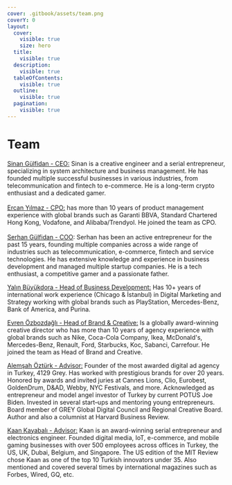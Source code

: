 ```yaml
---
cover: .gitbook/assets/team.png
coverY: 0
layout:
  cover:
    visible: true
    size: hero
  title:
    visible: true
  description:
    visible: true
  tableOfContents:
    visible: true
  outline:
    visible: true
  pagination:
    visible: true
---
```


# Team

[Sinan Gülfidan - CEO:](https://www.linkedin.com/in/sinangulfidan/) Sinan is a creative engineer and a serial entrepreneur, specializing in system architecture and business management. He has founded multiple successful businesses in various industries, from telecommunication and fintech to e-commerce. He is a long-term crypto enthusiast and a dedicated gamer. \
\
[Ercan Yılmaz - CPO:](https://www.linkedin.com/in/ercan-yilmazz/) has more than 10 years of product management experience with global brands such as Garanti BBVA, Standard Chartered Hong Kong, Vodafone, and Alibaba/Trendyol. He joined the team as CPO.\
\
[Serhan Gülfidan - COO](https://www.linkedin.com/in/serhan-g%C3%BClfidan-770a04b8/): Serhan has been an active entrepreneur for the past 15 years, founding multiple companies across a wide range of industries such as telecommunication, e-commerce, fintech and service technologies. He has extensive knowledge and experience in business development and managed multiple startup companies. He is a tech enthusiast, a competitive gamer and a passionate father.

[Yalın Büyükdora - Head of Business Development:](https://www.linkedin.com/in/yalinbuyukdora/) Has 10+ years of international work experience (Chicago & İstanbul) in Digital Marketing and Strategy working with global brands such as PlayStation, Mercedes-Benz, Bank of America, and Purina.

[Evren Özbozdağlı - Head of Brand & Creative:](https://www.linkedin.com/in/evrenoz/) Is a globally award-winning creative director who has more than 10 years of agency experience with global brands such as Nike, Coca-Cola Company, Ikea, McDonald's, Mercedes-Benz, Renault, Ford, Starbucks, Koc, Sabanci, Carrefour. He joined the team as Head of Brand and Creative.&#x20;

[Alemşah Öztürk - Advisor:](https://www.linkedin.com/in/alemsah/)&#x20;Founder of the most awarded digital ad agency in Turkey, 4129 Grey. Has worked with prestigious brands for over 20 years. Honored by awards and invited juries at Cannes Lions, Clio, Eurobest, GoldenDrum, D\&AD, Webby, NYC Festivals, and more. Acknowledged as entrepreneur and model angel investor of Turkey by current POTUS Joe Biden. Invested in several start~~-~~ups and mentoring young entrepreneurs. Board member of GREY Global Digital Council and Regional Creative Board. Author and also a columnist at Harvard Business Review.

[Kaan Kayabalı - Advisor:](https://www.linkedin.com/in/kaankayabali/) Kaan is an award-winning serial entrepreneur and electronics engineer. Founded digital media, IoT, e-commerce, and mobile gaming businesses with over 500 employees across offices in Turkey, the US, UK, Dubai, Belgium, and Singapore. The US edition of the MIT Review chose Kaan as one of the top 10 Turkish innovators under 35. Also mentioned and covered several times by international magazines such as Forbes, Wired, GQ, etc.
